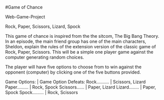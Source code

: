 #Game of Chance

Web-Game-Project

Rock, Paper, Scissors, Lizard, Spock

This game of chance is inspired from the the sitcom, The Big Bang Theory. In an episode, the main friend group has one of the main characters, Sheldon, explain the rules of the extension version of the classic game of Rock, Paper, Scissors.
This will be a simple one player game against the computer generating random choices.

The player will have five options to choose from to win against the opponent (computer) by clicking one of the five buttons provided.

Game Options: | Game Option Defeats:
Rock.......... | Scissors, Lizard
Paper......... | Rock, Spock
Scissors...... | Paper, Lizard
Lizard........ | Paper, Spock
Spock......... | Rock, Scissors
